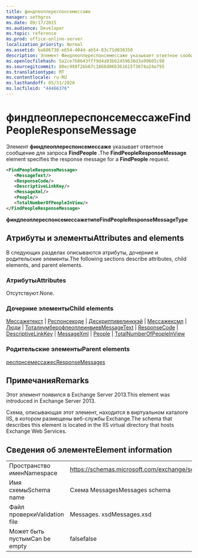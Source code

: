 ```yaml
---
title: финдпеоплереспонсемессаже
manager: sethgros
ms.date: 09/17/2015
ms.audience: Developer
ms.topic: reference
ms.prod: office-online-server
localization_priority: Normal
ms.assetid: ba686738-e654-404d-ab54-83c71d030350
description: Элемент Финдпеоплереспонсемессаже указывает ответное сообщение для запроса FindPeople.
ms.openlocfilehash: 5a2ce7b8643fff9d4a93b62459638d3a99605c98
ms.sourcegitcommit: 88ec988f2bb67c1866d06b361615f3674a24e795
ms.translationtype: MT
ms.contentlocale: ru-RU
ms.lasthandoff: 05/31/2020
ms.locfileid: "44466376"
---
```

# <a name="findpeopleresponsemessage"></a><span data-ttu-id="f71af-103">финдпеоплереспонсемессаже</span><span class="sxs-lookup"><span data-stu-id="f71af-103">FindPeopleResponseMessage</span></span>

<span data-ttu-id="f71af-104">Элемент **финдпеоплереспонсемессаже** указывает ответное сообщение для запроса **FindPeople** .</span><span class="sxs-lookup"><span data-stu-id="f71af-104">The **FindPeopleResponseMessage** element specifies the response message for a **FindPeople** request.</span></span> 
  
```XML
<FindPeopleResponseMessage>
   <MessageText/>
   <ResponseCode/>
   <DescriptiveLinkKey/>
   <MessageXml/>
   <People/>
   <TotalNumberOfPeopleInView/>
</FindPeopleResponseMessage>
```

 <span data-ttu-id="f71af-105">**финдпеоплереспонсемессажетипе**</span><span class="sxs-lookup"><span data-stu-id="f71af-105">**FindPeopleResponseMessageType**</span></span>
## <a name="attributes-and-elements"></a><span data-ttu-id="f71af-106">Атрибуты и элементы</span><span class="sxs-lookup"><span data-stu-id="f71af-106">Attributes and elements</span></span>

<span data-ttu-id="f71af-107">В следующих разделах описываются атрибуты, дочерние и родительские элементы.</span><span class="sxs-lookup"><span data-stu-id="f71af-107">The following sections describe attributes, child elements, and parent elements.</span></span>
  
### <a name="attributes"></a><span data-ttu-id="f71af-108">Атрибуты</span><span class="sxs-lookup"><span data-stu-id="f71af-108">Attributes</span></span>

<span data-ttu-id="f71af-109">Отсутствуют.</span><span class="sxs-lookup"><span data-stu-id="f71af-109">None.</span></span>
  
### <a name="child-elements"></a><span data-ttu-id="f71af-110">Дочерние элементы</span><span class="sxs-lookup"><span data-stu-id="f71af-110">Child elements</span></span>

<span data-ttu-id="f71af-111">[Мессажетекст](messagetext.md)  |  [Респонсекоде](responsecode.md)  |  [Дескриптивелинккэй](descriptivelinkkey.md)  |  [Мессажексмл](messagexml.md)  |  [Люди](people.md)  |  [Тоталнумберофпеоплеинвиев](totalnumberofpeopleinview.md)</span><span class="sxs-lookup"><span data-stu-id="f71af-111">[MessageText](messagetext.md) | [ResponseCode](responsecode.md) | [DescriptiveLinkKey](descriptivelinkkey.md) | [MessageXml](messagexml.md) | [People](people.md) | [TotalNumberOfPeopleInView](totalnumberofpeopleinview.md)</span></span>
  
### <a name="parent-elements"></a><span data-ttu-id="f71af-112">Родительские элементы</span><span class="sxs-lookup"><span data-stu-id="f71af-112">Parent elements</span></span>

[<span data-ttu-id="f71af-113">респонсемессажес</span><span class="sxs-lookup"><span data-stu-id="f71af-113">ResponseMessages</span></span>](responsemessages.md)
  
## <a name="remarks"></a><span data-ttu-id="f71af-114">Примечания</span><span class="sxs-lookup"><span data-stu-id="f71af-114">Remarks</span></span>

<span data-ttu-id="f71af-115">Этот элемент появился в Exchange Server 2013.</span><span class="sxs-lookup"><span data-stu-id="f71af-115">This element was introduced in Exchange Server 2013.</span></span>
  
<span data-ttu-id="f71af-116">Схема, описывающая этот элемент, находится в виртуальном каталоге IIS, в котором размещены веб-службы Exchange.</span><span class="sxs-lookup"><span data-stu-id="f71af-116">The schema that describes this element is located in the IIS virtual directory that hosts Exchange Web Services.</span></span>
  
## <a name="element-information"></a><span data-ttu-id="f71af-117">Сведения об элементе</span><span class="sxs-lookup"><span data-stu-id="f71af-117">Element information</span></span>

|||
|:-----|:-----|
|<span data-ttu-id="f71af-118">Пространство имен</span><span class="sxs-lookup"><span data-stu-id="f71af-118">Namespace</span></span>  <br/> |https://schemas.microsoft.com/exchange/services/2006/messages  <br/> |
|<span data-ttu-id="f71af-119">Имя схемы</span><span class="sxs-lookup"><span data-stu-id="f71af-119">Schema name</span></span>  <br/> |<span data-ttu-id="f71af-120">Схема Messages</span><span class="sxs-lookup"><span data-stu-id="f71af-120">Messages schema</span></span>  <br/> |
|<span data-ttu-id="f71af-121">Файл проверки</span><span class="sxs-lookup"><span data-stu-id="f71af-121">Validation file</span></span>  <br/> |<span data-ttu-id="f71af-122">Messages. xsd</span><span class="sxs-lookup"><span data-stu-id="f71af-122">Messages.xsd</span></span>  <br/> |
|<span data-ttu-id="f71af-123">Может быть пустым</span><span class="sxs-lookup"><span data-stu-id="f71af-123">Can be empty</span></span>  <br/> |<span data-ttu-id="f71af-124">false</span><span class="sxs-lookup"><span data-stu-id="f71af-124">false</span></span>  <br/> |
   


